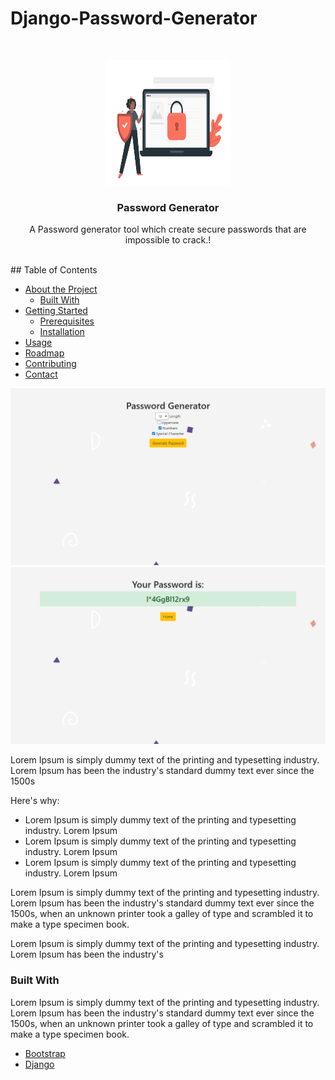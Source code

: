 # Django-Password-Generator

<!-- PROJECT LOGO -->
<br />
<p align="center">
  <a href="https://github.com/vinit-modi/Django-Password-Generator">
    <img src="./static/logo.svg" alt="Logo" width="200" height="200">
  </a>

  <h3 align="center">Password Generator</h3>

  <p align="center">
    A Password generator tool which create secure passwords that are impossible to crack.!
    <br />
  </p>
</p>

<!-- TABLE OF CONTENTS -->
<br>
## Table of Contents

* [About the Project](#about-the-project)
  * [Built With](#built-with)
* [Getting Started](#getting-started)
  * [Prerequisites](#prerequisites)
  * [Installation](#installation)
* [Usage](#usage)
* [Roadmap](#roadmap)
* [Contributing](#contributing)
* [Contact](#contact)

[![Product Name Screen Shot][product-screenshot]](https://github.com/vinit-modi/Django-Password-Generator/blob/master/static/screenshot1.jpg)
[![Product Name Screen Shot][product-screenshot-2]](https://github.com/vinit-modi/Django-Password-Generator/blob/master/static/screenshot2.jpg)


[product-screenshot]: /static/screenshot1.jpg
[product-screenshot-2]: /static/screenshot2.jpg


Lorem Ipsum is simply dummy text of the printing and typesetting industry. Lorem Ipsum has been the industry's standard dummy text ever since the 1500s

Here's why:
* Lorem Ipsum is simply dummy text of the printing and typesetting industry. Lorem Ipsum
* Lorem Ipsum is simply dummy text of the printing and typesetting industry. Lorem Ipsum
* Lorem Ipsum is simply dummy text of the printing and typesetting industry. Lorem Ipsum

Lorem Ipsum is simply dummy text of the printing and typesetting industry. Lorem Ipsum has been the industry's standard dummy text ever since the 1500s, when an unknown printer took a galley of type and scrambled it to make a type specimen book. 

Lorem Ipsum is simply dummy text of the printing and typesetting industry. Lorem Ipsum has been the industry's

### Built With
Lorem Ipsum is simply dummy text of the printing and typesetting industry. Lorem Ipsum has been the industry's standard dummy text ever since the 1500s, when an unknown printer took a galley of type and scrambled it to make a type specimen book.
* [Bootstrap](https://getbootstrap.com)
* [Django](https://www.djangoproject.com/)
